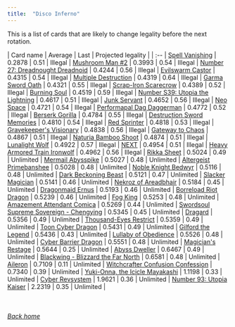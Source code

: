 ```yaml
---
title:  "Disco Inferno"
---
```


This is a list of cards that are likely to change legality before the next rotation.

| Card name | Average | Last | Projected legality |
| :-- |
[Spell Vanishing](https://db.ygoprodeck.com/card/?search=Spell%20Vanishing) | 0.2878 | 0.51 | Illegal |
[Mushroom Man #2](https://db.ygoprodeck.com/card/?search=Mushroom%20Man%20#2) | 0.3993 | 0.54 | Illegal |
[Number 27: Dreadnought Dreadnoid](https://db.ygoprodeck.com/card/?search=Number%2027:%20Dreadnought%20Dreadnoid) | 0.4244 | 0.56 | Illegal |
[Evilswarm Castor](https://db.ygoprodeck.com/card/?search=Evilswarm%20Castor) | 0.4315 | 0.54 | Illegal |
[Multiple Destruction](https://db.ygoprodeck.com/card/?search=Multiple%20Destruction) | 0.4319 | 0.64 | Illegal |
[Garma Sword Oath](https://db.ygoprodeck.com/card/?search=Garma%20Sword%20Oath) | 0.4321 | 0.55 | Illegal |
[Scrap-Iron Scarecrow](https://db.ygoprodeck.com/card/?search=Scrap-Iron%20Scarecrow) | 0.4389 | 0.52 | Illegal |
[Burning Soul](https://db.ygoprodeck.com/card/?search=Burning%20Soul) | 0.4519 | 0.59 | Illegal |
[Number S39: Utopia the Lightning](https://db.ygoprodeck.com/card/?search=Number%20S39:%20Utopia%20the%20Lightning) | 0.4617 | 0.51 | Illegal |
[Junk Servant](https://db.ygoprodeck.com/card/?search=Junk%20Servant) | 0.4652 | 0.56 | Illegal |
[Neo Space](https://db.ygoprodeck.com/card/?search=Neo%20Space) | 0.4721 | 0.54 | Illegal |
[Performapal Dag Daggerman](https://db.ygoprodeck.com/card/?search=Performapal%20Dag%20Daggerman) | 0.4772 | 0.52 | Illegal |
[Berserk Gorilla](https://db.ygoprodeck.com/card/?search=Berserk%20Gorilla) | 0.4784 | 0.55 | Illegal |
[Destruction Sword Memories](https://db.ygoprodeck.com/card/?search=Destruction%20Sword%20Memories) | 0.4810 | 0.54 | Illegal |
[Red Sprinter](https://db.ygoprodeck.com/card/?search=Red%20Sprinter) | 0.4818 | 0.53 | Illegal |
[Gravekeeper's Visionary](https://db.ygoprodeck.com/card/?search=Gravekeeper's%20Visionary) | 0.4838 | 0.56 | Illegal |
[Gateway to Chaos](https://db.ygoprodeck.com/card/?search=Gateway%20to%20Chaos) | 0.4867 | 0.51 | Illegal |
[Naturia Bamboo Shoot](https://db.ygoprodeck.com/card/?search=Naturia%20Bamboo%20Shoot) | 0.4874 | 0.51 | Illegal |
[Lunalight Wolf](https://db.ygoprodeck.com/card/?search=Lunalight%20Wolf) | 0.4922 | 0.57 | Illegal |
[NEXT](https://db.ygoprodeck.com/card/?search=NEXT) | 0.4954 | 0.51 | Illegal |
[Heavy Armored Train Ironwolf](https://db.ygoprodeck.com/card/?search=Heavy%20Armored%20Train%20Ironwolf) | 0.4962 | 0.56 | Illegal |
[Rikka Sheet](https://db.ygoprodeck.com/card/?search=Rikka%20Sheet) | 0.5024 | 0.49 | Unlimited |
[Mermail Abysspike](https://db.ygoprodeck.com/card/?search=Mermail%20Abysspike) | 0.5027 | 0.48 | Unlimited |
[Altergeist Primebanshee](https://db.ygoprodeck.com/card/?search=Altergeist%20Primebanshee) | 0.5028 | 0.48 | Unlimited |
[Noble Knight Bedwyr](https://db.ygoprodeck.com/card/?search=Noble%20Knight%20Bedwyr) | 0.5116 | 0.48 | Unlimited |
[Dark Beckoning Beast](https://db.ygoprodeck.com/card/?search=Dark%20Beckoning%20Beast) | 0.5121 | 0.47 | Unlimited |
[Slacker Magician](https://db.ygoprodeck.com/card/?search=Slacker%20Magician) | 0.5141 | 0.46 | Unlimited |
[Nekroz of Areadbhair](https://db.ygoprodeck.com/card/?search=Nekroz%20of%20Areadbhair) | 0.5184 | 0.45 | Unlimited |
[Dragonmaid Ernus](https://db.ygoprodeck.com/card/?search=Dragonmaid%20Ernus) | 0.5193 | 0.46 | Unlimited |
[Borreload Riot Dragon](https://db.ygoprodeck.com/card/?search=Borreload%20Riot%20Dragon) | 0.5239 | 0.46 | Unlimited |
[Fog King](https://db.ygoprodeck.com/card/?search=Fog%20King) | 0.5253 | 0.48 | Unlimited |
[Amazement Attendant Comica](https://db.ygoprodeck.com/card/?search=Amazement%20Attendant%20Comica) | 0.5269 | 0.44 | Unlimited |
[Swordsoul Supreme Sovereign - Chengying](https://db.ygoprodeck.com/card/?search=Swordsoul%20Supreme%20Sovereign%20-%20Chengying) | 0.5345 | 0.45 | Unlimited |
[Dragard](https://db.ygoprodeck.com/card/?search=Dragard) | 0.5356 | 0.49 | Unlimited |
[Thousand-Eyes Restrict](https://db.ygoprodeck.com/card/?search=Thousand-Eyes%20Restrict) | 0.5359 | 0.49 | Unlimited |
[Toon Cyber Dragon](https://db.ygoprodeck.com/card/?search=Toon%20Cyber%20Dragon) | 0.5431 | 0.49 | Unlimited |
[Gilford the Legend](https://db.ygoprodeck.com/card/?search=Gilford%20the%20Legend) | 0.5436 | 0.43 | Unlimited |
[Lullaby of Obedience](https://db.ygoprodeck.com/card/?search=Lullaby%20of%20Obedience) | 0.5526 | 0.48 | Unlimited |
[Cyber Barrier Dragon](https://db.ygoprodeck.com/card/?search=Cyber%20Barrier%20Dragon) | 0.5551 | 0.48 | Unlimited |
[Magician's Restage](https://db.ygoprodeck.com/card/?search=Magician's%20Restage) | 0.5644 | 0.25 | Unlimited |
[Abyss Dweller](https://db.ygoprodeck.com/card/?search=Abyss%20Dweller) | 0.6467 | 0.49 | Unlimited |
[Blackwing - Blizzard the Far North](https://db.ygoprodeck.com/card/?search=Blackwing%20-%20Blizzard%20the%20Far%20North) | 0.6581 | 0.48 | Unlimited |
[Aileron](https://db.ygoprodeck.com/card/?search=Aileron) | 0.7109 | 0.11 | Unlimited |
[Witchcrafter Confusion Confession](https://db.ygoprodeck.com/card/?search=Witchcrafter%20Confusion%20Confession) | 0.7340 | 0.39 | Unlimited |
[Yuki-Onna, the Icicle Mayakashi](https://db.ygoprodeck.com/card/?search=Yuki-Onna,%20the%20Icicle%20Mayakashi) | 1.1198 | 0.33 | Unlimited |
[Cyber Revsystem](https://db.ygoprodeck.com/card/?search=Cyber%20Revsystem) | 1.9621 | 0.36 | Unlimited |
[Number 93: Utopia Kaiser](https://db.ygoprodeck.com/card/?search=Number%2093:%20Utopia%20Kaiser) | 2.2319 | 0.35 | Unlimited |

<br>

###### [Back home](index)